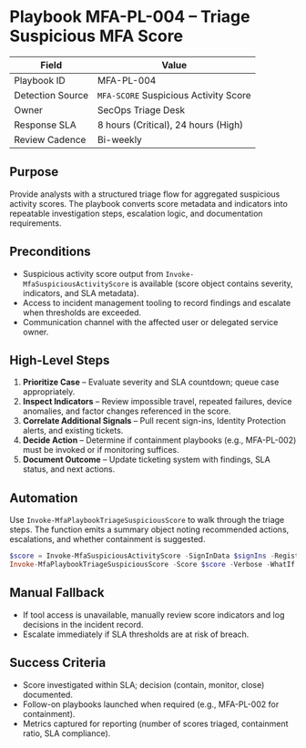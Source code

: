# Playbook MFA-PL-004 – Triage Suspicious MFA Score

| Field | Value |
|-------|-------|
| Playbook ID | MFA-PL-004 |
| Detection Source | `MFA-SCORE` Suspicious Activity Score |
| Owner | SecOps Triage Desk |
| Response SLA | 8 hours (Critical), 24 hours (High) |
| Review Cadence | Bi-weekly |

## Purpose
Provide analysts with a structured triage flow for aggregated suspicious activity scores. The playbook converts score metadata and indicators into repeatable investigation steps, escalation logic, and documentation requirements.

## Preconditions
- Suspicious activity score output from `Invoke-MfaSuspiciousActivityScore` is available (score object contains severity, indicators, and SLA metadata).
- Access to incident management tooling to record findings and escalate when thresholds are exceeded.
- Communication channel with the affected user or delegated service owner.

## High-Level Steps
1. **Prioritize Case** – Evaluate severity and SLA countdown; queue case appropriately.
2. **Inspect Indicators** – Review impossible travel, repeated failures, device anomalies, and factor changes referenced in the score.
3. **Correlate Additional Signals** – Pull recent sign-ins, Identity Protection alerts, and existing tickets.
4. **Decide Action** – Determine if containment playbooks (e.g., MFA-PL-002) must be invoked or if monitoring suffices.
5. **Document Outcome** – Update ticketing system with findings, SLA status, and next actions.

## Automation
Use `Invoke-MfaPlaybookTriageSuspiciousScore` to walk through the triage steps. The function emits a summary object noting recommended actions, escalations, and whether containment is suggested.

```powershell
$score = Invoke-MfaSuspiciousActivityScore -SignInData $signIns -RegistrationData $registrations | Select-Object -First 1
Invoke-MfaPlaybookTriageSuspiciousScore -Score $score -Verbose -WhatIf
```

## Manual Fallback
- If tool access is unavailable, manually review score indicators and log decisions in the incident record.
- Escalate immediately if SLA thresholds are at risk of breach.

## Success Criteria
- Score investigated within SLA; decision (contain, monitor, close) documented.
- Follow-on playbooks launched when required (e.g., MFA-PL-002 for containment).
- Metrics captured for reporting (number of scores triaged, containment ratio, SLA compliance).

